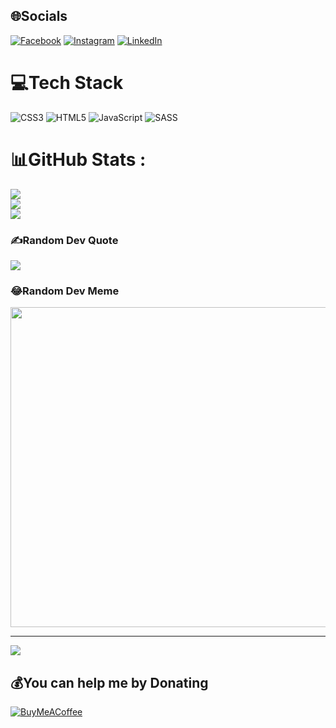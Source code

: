 
## 🌐Socials
[![Facebook](https://img.shields.io/badge/Facebook-%231877F2.svg?logo=Facebook&logoColor=white)](https://facebook.com/Dioni_V_Marin) [![Instagram](https://img.shields.io/badge/Instagram-%23E4405F.svg?logo=Instagram&logoColor=white)](https://instagram.com/theblaze98) [![LinkedIn](https://img.shields.io/badge/LinkedIn-%230077B5.svg?logo=linkedin&logoColor=white)](https://linkedin.com/in/Dionicio_Vargas) 

# 💻Tech Stack
![CSS3](https://img.shields.io/badge/css3-%231572B6.svg?style=for-the-badge&logo=css3&logoColor=white) ![HTML5](https://img.shields.io/badge/html5-%23E34F26.svg?style=for-the-badge&logo=html5&logoColor=white) ![JavaScript](https://img.shields.io/badge/javascript-%23323330.svg?style=for-the-badge&logo=javascript&logoColor=%23F7DF1E) ![SASS](https://img.shields.io/badge/SASS-hotpink.svg?style=for-the-badge&logo=SASS&logoColor=white)
# 📊GitHub Stats :
![](https://github-readme-stats.vercel.app/api?username=theblaze98&theme=tokyonight&hide_border=false&include_all_commits=true&count_private=true)<br/>
![](https://github-readme-streak-stats.herokuapp.com/?user=theblaze98&theme=tokyonight&hide_border=false)<br/>
![](https://github-readme-stats.vercel.app/api/top-langs/?username=theblaze98&theme=tokyonight&hide_border=false&include_all_commits=true&count_private=true&layout=compact)

### ✍️Random Dev Quote
![](https://quotes-github-readme.vercel.app/api?type=horizontal&theme=tokyonight)

### 😂Random Dev Meme
<img src="https://random-memer.herokuapp.com/" width="512px"/>

---
[![](https://visitcount.itsvg.in/api?id=theblaze98&icon=5&color=6)](https://visitcount.itsvg.in)

  ## 💰You can help me by Donating
  [![BuyMeACoffee](https://img.shields.io/badge/Buy%20Me%20a%20Coffee-ffdd00?style=for-the-badge&logo=buy-me-a-coffee&logoColor=black)](https://buymeacoffee.com/dionijvargW)

  <!-- Proudly created with GPRM ( https://gprm.itsvg.in ) -->
  
  
